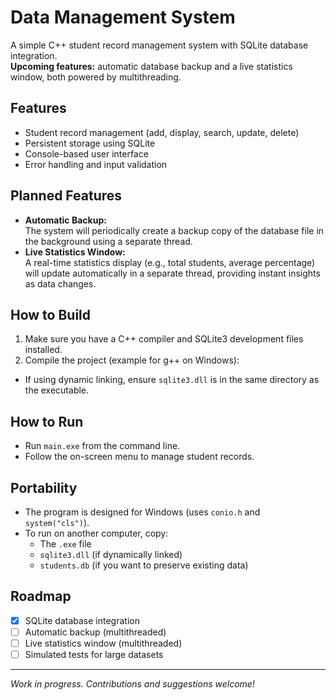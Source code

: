 # Data Management System

A simple C++ student record management system with SQLite database integration.  
**Upcoming features:** automatic database backup and a live statistics window, both powered by multithreading.

## Features

- Student record management (add, display, search, update, delete)
- Persistent storage using SQLite
- Console-based user interface
- Error handling and input validation

## Planned Features

- **Automatic Backup:**  
  The system will periodically create a backup copy of the database file in the background using a separate thread.
- **Live Statistics Window:**  
  A real-time statistics display (e.g., total students, average percentage) will update automatically in a separate thread, providing instant insights as data changes.

## How to Build

1. Make sure you have a C++ compiler and SQLite3 development files installed.
2. Compile the project (example for g++ on Windows):

- If using dynamic linking, ensure `sqlite3.dll` is in the same directory as the executable.

## How to Run

- Run `main.exe` from the command line.
- Follow the on-screen menu to manage student records.

## Portability

- The program is designed for Windows (uses `conio.h` and `system("cls")`).
- To run on another computer, copy:
  - The `.exe` file
  - `sqlite3.dll` (if dynamically linked)
  - `students.db` (if you want to preserve existing data)

## Roadmap

- [x] SQLite database integration
- [ ] Automatic backup (multithreaded)
- [ ] Live statistics window (multithreaded)
- [ ] Simulated tests for large datasets

---

*Work in progress. Contributions and suggestions welcome!*
